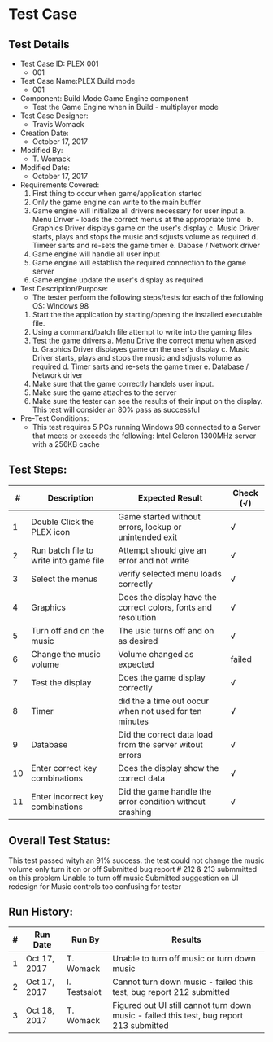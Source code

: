 # Test Case 

## Test Details

* Test Case ID: PLEX 001
  * 001
* Test Case Name:PLEX Build mode
  * 001
* Component: Build Mode Game Engine component
  * Test the Game Engine when in Build - multiplayer mode
* Test Case Designer:
  * Travis Womack
* Creation Date:
  * October 17, 2017
* Modified By:
  * T. Womack
* Modified Date:
  * October 17, 2017
* Requirements Covered:
  1. First thing to occur when game/application started
  2. Only the game engine can write to the main buffer
  3. Game engine will initialize all drivers necessary for user input
   a. Menu Driver - loads the correct menus at the appropriate time
   b. Graphics Driver displays game on the user's display
   c. Music Driver starts, plays and stops the music and sdjusts volume as required
   d. Timeer sarts and re-sets the game timer
   e. Dabase / Network driver
  4. Game engine will handle all user input
  5. Game engine will establish the required connection to the game server
  6. Game engine update the user's display as required
* Test Description/Purpose:
  * The tester perform the following steps/tests for each of the following OS: Windows 98
  1. Start the the application by starting/opening the installed executable file.
  2. Using a command/batch file attempt to write into the gaming files
  3. Test the game drivers
   a. Menu Drive the correct menu when asked
   b. Graphics Driver displayes game on the user's display
   c. Music Driver starts, plays and stops the music and sdjusts volume as required
   d. Timer sarts and re-sets the game timer
   e. Database / Network driver
  4. Make sure that the game correctly handels user input.
  5. Make sure the game attaches to the server
  6. Make sure the tester can see the results of their input on the display.
  This test will consider an 80% pass as successful
* Pre-Test Conditions:
  * This test requires 5 PCs running Windows 98 connected to a Server that meets or exceeds the following:  Intel  Celeron 1300MHz server with a 256KB cache
## Test Steps: 
| # | Description | Expected Result | Check (√) |
| --- | --- | --- | --- |
| 1 |Double Click the PLEX icon| Game started without errors, lockup or unintended exit | √|			
| 2 |Run batch file to write into game file |Attempt should give an error and not write | √|			
| 3 |Select the menus |verify selected menu loads correctly | √|			
| 4 |Graphics |Does the display have the correct colors, fonts and resolution |√ |
| 5 |Turn off and on the music |The usic turns off and on as desired | √|
| 6 |Change the music volume|Volume changed as expected| failed |
| 7 |Test the display |Does the game display correctly | √|			
| 8 |Timer |did the a time out oocur when not used for ten minutes | √|			
| 9 |Database |Did the correct data load from the server witout errors | √|			
| 10 |Enter correct key combinations |Does the display show the correct data | √|			
| 11 |Enter incorrect key combinations |Did the game handle the error condition without crashing | √|			

## Overall Test Status:
This test passed wityh an 91% success. the test could not change the music volume only turn it on or off
Submitted bug report # 212 & 213 submmitted on this problem Unable to turn off music
Submitted suggestion on UI redesign for Music controls too confusing for tester


## Run History:
| # |	Run Date |	Run By |	Results |
| --- | --- | --- | --- |
| 1 | Oct 17, 2017 | T. Womack| Unable to turn off music or turn down music|			
| 2 | Oct 17, 2017 | I. Testsalot | Cannot turn down music - failed this test, bug report 212 submitted|			
| 3 | Oct 18, 2017| T. Womack| Figured out UI still cannot turn down music - failed this test, bug report 213 submitted|	
